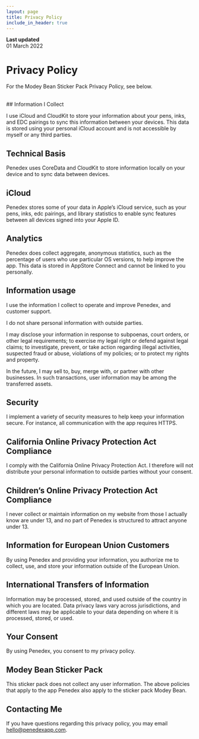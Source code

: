 ```yaml
---
layout: page
title: Privacy Policy
include_in_header: true
---
```


**Last updated**  
01 March 2022
# Privacy Policy
For the Modey Bean Sticker Pack Privacy Policy, see below. 

<br>
## Information I Collect

I use iCloud and CloudKit to store your information about your pens, inks, and EDC pairings to sync this information between your devices. This data is stored using your personal iCloud account and is not accessible by myself or any third parties.

## Technical Basis

Penedex uses CoreData and CloudKit to store information locally on your device and to sync data between devices.

## iCloud

Penedex stores some of your data in Apple’s iCloud service, such as your pens, inks, edc pairings, and library statistics to enable sync features between all devices signed into your Apple ID.

## Analytics

Penedex does collect aggregate, anonymous statistics, such as the percentage of users who use particular OS versions, to help improve the app. This data is stored in AppStore Connect and cannot be linked to you personally. 

## Information usage

I use the information I collect to operate and improve Penedex, and customer support.

I do not share personal information with outside parties.

I may disclose your information in response to subpoenas, court orders, or other legal requirements; to exercise my legal right or defend against legal claims; to investigate, prevent, or take action regarding illegal activities, suspected fraud or abuse, violations of my policies; or to protect my rights and property.

In the future, I may sell to, buy, merge with, or partner with other businesses. In such transactions, user information may be among the transferred assets.

## Security

I implement a variety of security measures to help keep your information secure. For instance, all communication with the app requires HTTPS.

## California Online Privacy Protection Act Compliance

I comply with the California Online Privacy Protection Act. I therefore will not distribute your personal information to outside parties without your consent.

## Children’s Online Privacy Protection Act Compliance

I never collect or maintain information on my website from those I actually know are under 13, and no part of Penedex is structured to attract anyone under 13.

## Information for European Union Customers

By using Penedex and providing your information, you authorize me to collect, use, and store your information outside of the European Union.

## International Transfers of Information

Information may be processed, stored, and used outside of the country in which you are located. Data privacy laws vary across jurisdictions, and different laws may be applicable to your data depending on where it is processed, stored, or used.

## Your Consent

By using Penedex, you consent to my privacy policy.

## Modey Bean Sticker Pack
This sticker pack does not collect any user information. The above policies that apply to the app Penedex also apply to the sticker pack Modey Bean.

## Contacting Me

If you have questions regarding this privacy policy, you may email hello@penedexapp.com.
